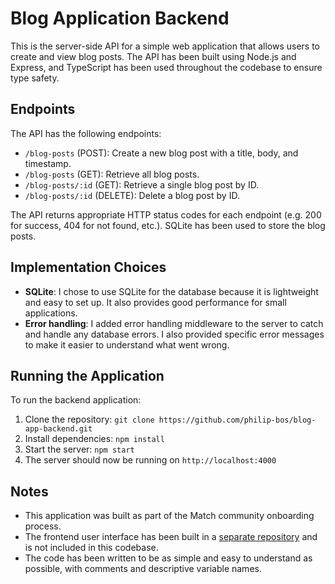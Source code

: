 # Blog Application Backend

This is the server-side API for a simple web application that allows users to create and view blog posts. The API has been built using Node.js and Express, and TypeScript has been used throughout the codebase to ensure type safety.

## Endpoints

The API has the following endpoints:

- `/blog-posts` (POST): Create a new blog post with a title, body, and timestamp.
- `/blog-posts` (GET): Retrieve all blog posts.
- `/blog-posts/:id` (GET): Retrieve a single blog post by ID.
- `/blog-posts/:id` (DELETE): Delete a blog post by ID.

The API returns appropriate HTTP status codes for each endpoint (e.g. 200 for success, 404 for not found, etc.). SQLite has been used to store the blog posts.

## Implementation Choices

- **SQLite**: I chose to use SQLite for the database because it is lightweight and easy to set up. It also provides good performance for small applications.
- **Error handling**: I added error handling middleware to the server to catch and handle any database errors. I also provided specific error messages to make it easier to understand what went wrong.

## Running the Application

To run the backend application:

1. Clone the repository: `git clone https://github.com/philip-bos/blog-app-backend.git`
2. Install dependencies: `npm install`
3. Start the server: `npm start`
4. The server should now be running on `http://localhost:4000`

## Notes

- This application was built as part of the Match community onboarding process.
- The frontend user interface has been built in a [separate repository](https://github.com/philip-bos/blog-app-frontend.git) and is not included in this codebase.
- The code has been written to be as simple and easy to understand as possible, with comments and descriptive variable names.

